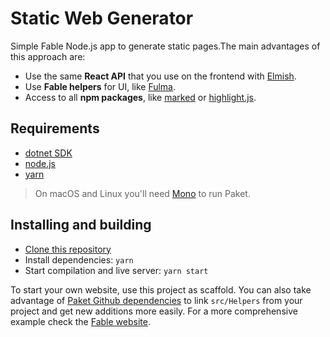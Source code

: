 # Static Web Generator

Simple Fable Node.js app to generate static pages.The main advantages of this approach are:

- Use the same **React API** that you use on the frontend with [Elmish](https://elmish.github.io/).
- Use **Fable helpers** for UI, like [Fulma](https://mangelmaxime.github.io/Fulma/).
- Access to all **npm packages**, like [marked](https://www.npmjs.com/package/marked) or [highlight.js](https://www.npmjs.com/package/highlight.js).

## Requirements

- [dotnet SDK](https://www.microsoft.com/net/download/core)
- [node.js](https://nodejs.org)
- [yarn](https://yarnpkg.com/en/)

> On macOS and Linux you'll need [Mono](http://www.mono-project.com/) to run Paket.

## Installing and building

- [Clone this repository](https://github.com/fable-compiler/static-web-generator/)
- Install dependencies: `yarn`
- Start compilation and live server: `yarn start`

To start your own website, use this project as scaffold. You can also take advantage of [Paket Github dependencies](https://fsprojects.github.io/Paket/github-dependencies.html) to link `src/Helpers` from your project and get new additions more easily. For a more comprehensive example check the [Fable website](https://github.com/fable-compiler/fable-compiler.github.io).
